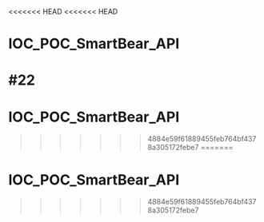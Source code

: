 <<<<<<< HEAD
<<<<<<< HEAD
# IOC_POC_SmartBear_API
#22
=======
# IOC_POC_SmartBear_API
>>>>>>> 4884e59f61889455feb764bf4378a305172febe7
=======
# IOC_POC_SmartBear_API
>>>>>>> 4884e59f61889455feb764bf4378a305172febe7
